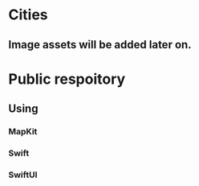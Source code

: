 # Cities

## Image assets will be added later on.

# Public respoitory

## Using

### MapKit
### Swift
### SwiftUI
